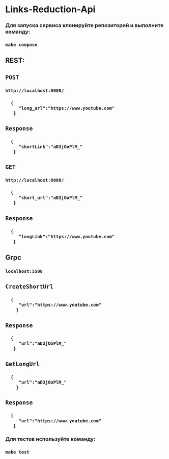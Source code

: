 <h1>Links-Reduction-Api</h1>

<h3>Для запуска сервиса клонируйте репозиторий и выполните команду:</h3>
<h3><code>make compose</code></h3>
<h2>REST:</h2>

<h2><code>POST</code></h2>

<h3><code>http://localhost:8080/ </code></h3>  

<h3><code>&nbsp;&nbsp;{<br>&nbsp; &nbsp;&nbsp;&nbsp;"long_url":"https://www.youtube.com" <br>&nbsp; &nbsp;}</code></h3>

<h2><code>Response</code></h2>
<h3><code>&nbsp;&nbsp;{<br>&nbsp; &nbsp;&nbsp;&nbsp;"shortLink":"aB3jOoPlM_" <br>&nbsp;&nbsp; }</code></h3>

<h2><code>GET</code></h2>

<h3><code>http://localhost:8080/ </code></h3>

<h3><code>&nbsp;&nbsp;{<br>&nbsp; &nbsp;&nbsp;&nbsp;"short_url":"aB3jOoPlM_"<br>&nbsp;&nbsp;&nbsp;}</code></h3>

<h2><code>Response</code></h2>
<h3><code>&nbsp;&nbsp;{<br>&nbsp;&nbsp;&nbsp;&nbsp;&nbsp;"longLink":"https://www.youtube.com" <br>&nbsp;&nbsp; }</code></h3>

<h2>Grpc</h2>

<h3><code>localhost:5500</code></h3>

<h2><code>CreateShortUrl</code></h2>

<h3><code>&nbsp;&nbsp;{<br>&nbsp; &nbsp;&nbsp;&nbsp;"url":"https://www.youtube.com"<br> &nbsp;&nbsp; } </code></h3>
<h2><code>Response</code></h2>
<h3><code>&nbsp;&nbsp;{<br>&nbsp;&nbsp;&nbsp;&nbsp;&nbsp;"url":"aB3jOoPlM_" <br>&nbsp;&nbsp; }</code></h3>
<h2><code>GetLongUrl</code></h2>

<h3><code>&nbsp;&nbsp;{<br>&nbsp; &nbsp;&nbsp;&nbsp;"url":"aB3jOoPlM_"<br> &nbsp;&nbsp; } </code></h3>
<h2><code>Response</code></h2>
<h3><code>&nbsp;&nbsp;{<br>&nbsp;&nbsp;&nbsp;&nbsp;&nbsp;"url":"https://www.youtube.com" <br>&nbsp;&nbsp; }</code></h3>

<h3>Для тестов используйте команду:</h3>
<h3><code>make test</code></h3>



